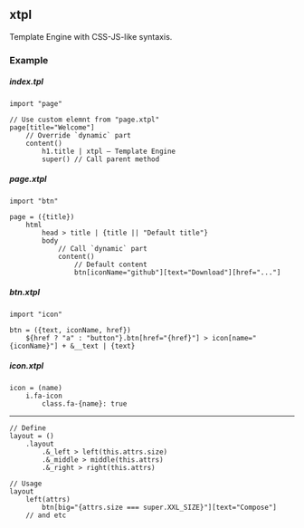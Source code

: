 xtpl
----
Template Engine with CSS-JS-like syntaxis.

### Example

##### index.tpl
```xtpl
import "page"

// Use custom elemnt from "page.xtpl"
page[title="Welcome"]
	// Override `dynamic` part
	content()
		h1.title | xtpl — Template Engine
		super() // Call parent method
```

##### page.xtpl
```xtpl
import "btn"

page = ({title})
	html
		head > title | {title || "Default title"}
		body
			// Call `dynamic` part
			content()
				// Default content
				btn[iconName="github"][text="Download"][href="..."]
```

##### btn.xtpl
```xtpl
import "icon"

btn = ({text, iconName, href})
	${href ? "a" : "button"}.btn[href="{href}"] > icon[name="{iconName}"] + &__text | {text}
```

##### icon.xtpl
```xtpl
icon = (name)
	i.fa-icon
		class.fa-{name}: true
```

---

```xtpl
// Define
layout = ()
	.layout
		.&_left > left(this.attrs.size)
		.&_middle > middle(this.attrs)
		.&_right > right(this.attrs)

// Usage
layout
	left(attrs)
		btn[big="{attrs.size === super.XXL_SIZE}"][text="Compose"]
	// and etc
```